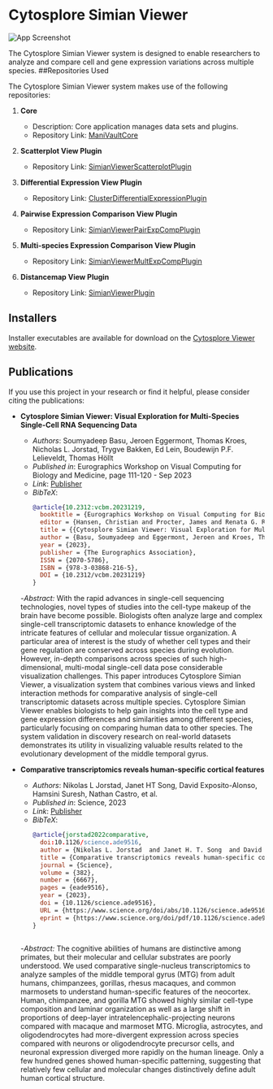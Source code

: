 
# Cytosplore Simian Viewer

![App Screenshot](https://www.thomashollt.com/assets/papers/2023_vcbm_soumyadeep/2023_vcbm_soumyadeep_teaser.png)

The Cytosplore Simian Viewer system is designed to enable researchers to analyze and compare cell and gene expression variations across multiple species.
##Repositories Used

The Cytosplore Simian Viewer system makes use of the following repositories:

1. **Core**
   - Description: Core application manages data sets and plugins.
   - Repository Link: [ManiVaultCore](https://github.com/ManiVaultStudio/core.git)

2. **Scatterplot View Plugin**
   - Repository Link: [SimianViewerScatterplotPlugin](https://github.com/ManiVaultStudio/SimianViewerScatterplotPlugin.git)

3. **Differential Expression View Plugin**
   - Repository Link: [ClusterDifferentialExpressionPlugin](https://github.com/ManiVaultStudio/ClusterDifferentialExpressionPlugin.git)

4. **Pairwise Expression Comparison View Plugin**
   - Repository Link: [SimianViewerPairExpCompPlugin](https://github.com/ManiVaultStudio/SimianViewerPairExpCompPlugin.git)   

5. **Multi-species Expression Comparison View Plugin**
   - Repository Link: [SimianViewerMultExpCompPlugin](https://github.com/ManiVaultStudio/SimianViewerMultExpCompPlugin.git)

5. **Distancemap View Plugin**
   - Repository Link: [SimianViewerPlugin](https://github.com/ManiVaultStudio/SimianViewerPlugin.git)

## Installers

Installer executables are available for download on the [Cytosplore Viewer website](https://viewer.cytosplore.org/). 

## Publications

If you use this project in your research or find it helpful, please consider citing the publications:

- **Cytosplore Simian Viewer: Visual Exploration for Multi-Species Single-Cell RNA Sequencing Data**
  - *Authors*: Soumyadeep Basu, Jeroen Eggermont, Thomas Kroes, Nicholas L. Jorstad, Trygve Bakken, Ed Lein, Boudewijn P.F. Lelieveldt, Thomas Höllt
  - *Published in*: Eurographics Workshop on Visual Computing for Biology and Medicine, page 111-120 - Sep 2023
  - *Link*: [Publisher](https://doi.org/10.2312/vcbm.20231219)
  - *BibTeX*:
    ```bibtex
    @article{10.2312:vcbm.20231219,
      booktitle = {Eurographics Workshop on Visual Computing for Biology and Medicine},
      editor = {Hansen, Christian and Procter, James and Renata G. Raidou and Jönsson, Daniel and Höllt, Thomas},
      title = {{Cytosplore Simian Viewer: Visual Exploration for Multi-Species Single-Cell RNA Sequencing Data}},
      author = {Basu, Soumyadeep and Eggermont, Jeroen and Kroes, Thomas and Jorstad, Nikolas and Bakken, Trygve and Lein, Ed and Lelieveldt, Boudewijn and Höllt, Thomas},
      year = {2023},
      publisher = {The Eurographics Association},
      ISSN = {2070-5786},
      ISBN = {978-3-03868-216-5},
      DOI = {10.2312/vcbm.20231219}
    }
  -*Abstract:* With the rapid advances in single-cell sequencing technologies, novel types of studies into the cell-type makeup of the brain have become possible. Biologists often analyze large and complex single-cell transcriptomic datasets to enhance knowledge of the intricate features of cellular and molecular tissue organization. A particular area of interest is the study of whether cell types and their gene regulation are conserved across species during evolution. However, in-depth comparisons across species of such high-dimensional, multi-modal single-cell data pose considerable visualization challenges. This paper introduces Cytosplore Simian Viewer, a visualization system that combines various views and linked interaction methods for comparative analysis of single-cell transcriptomic datasets across multiple species. Cytosplore Simian Viewer enables biologists to help gain insights into the cell type and gene expression differences and similarities among different species, particularly focusing on comparing human data to other species. The system validation in discovery research on real-world datasets demonstrates its utility in visualizing valuable results related to the evolutionary development of the middle temporal gyrus.


- **Comparative transcriptomics reveals human-specific cortical features**
  - *Authors*: Nikolas L Jorstad, Janet HT Song, David Exposito-Alonso, Hamsini Suresh, Nathan Castro, et al.
  - *Published in*: Science, 2023
  - *Link*: [Publisher](https://doi.org/10.1126/science.ade9516)
  - *BibTeX*:
    ```bibtex
    @article{jorstad2022comparative,
      doi:10.1126/science.ade9516,
      author = {Nikolas L. Jorstad  and Janet H. T. Song  and David Exposito-Alonso  and Hamsini Suresh  and Nathan Castro-Pacheco  and Fenna M. Krienen  and Anna Marie Yanny  and Jennie Close  and Emily Gelfand  and Brian Long  and Stephanie C. Seeman  and Kyle J. Travaglini  and Soumyadeep Basu  and Marc Beaudin  and Darren Bertagnolli  and Megan Crow  and Song-Lin Ding  and Jeroen Eggermont  and Alexandra Glandon  and Jeff Goldy  and Katelyn Kiick  and Thomas Kroes  and Delissa McMillen  and Trangthanh Pham  and Christine Rimorin  and Kimberly Siletti  and Saroja Somasundaram  and Michael Tieu  and Amy Torkelson  and Guoping Feng  and William D. Hopkins  and Thomas Höllt  and C. Dirk Keene  and Sten Linnarsson  and Steven A. McCarroll  and Boudewijn P. Lelieveldt  and Chet C. Sherwood  and Kimberly Smith  and Christopher A. Walsh  and Alexander Dobin  and Jesse Gillis  and Ed S. Lein  and Rebecca D. Hodge  and Trygve E. Bakken },
      title = {Comparative transcriptomics reveals human-specific cortical features},
      journal = {Science},
      volume = {382},
      number = {6667},
      pages = {eade9516},
      year = {2023},
      doi = {10.1126/science.ade9516},
      URL = {https://www.science.org/doi/abs/10.1126/science.ade9516},
      eprint = {https://www.science.org/doi/pdf/10.1126/science.ade9516},
    }
       
  -*Abstract:* The cognitive abilities of humans are distinctive among primates, but their molecular and cellular substrates are poorly understood. We used comparative single-nucleus transcriptomics to analyze samples of the middle temporal gyrus (MTG) from adult humans, chimpanzees, gorillas, rhesus macaques, and common marmosets to understand human-specific features of the neocortex. Human, chimpanzee, and gorilla MTG showed highly similar cell-type composition and laminar organization as well as a large shift in proportions of deep-layer intratelencephalic-projecting neurons compared with macaque and marmoset MTG. Microglia, astrocytes, and oligodendrocytes had more-divergent expression across species compared with neurons or oligodendrocyte precursor cells, and neuronal expression diverged more rapidly on the human lineage. Only a few hundred genes showed human-specific patterning, suggesting that relatively few cellular and molecular changes distinctively define adult human cortical structure.
